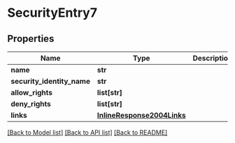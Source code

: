 # SecurityEntry7

## Properties
Name | Type | Description | Notes
------------ | ------------- | ------------- | -------------
**name** | **str** |  | [optional] 
**security_identity_name** | **str** |  | [optional] 
**allow_rights** | **list[str]** |  | [optional] 
**deny_rights** | **list[str]** |  | [optional] 
**links** | [**InlineResponse2004Links**](InlineResponse2004Links.md) |  | [optional] 

[[Back to Model list]](../README.md#documentation-for-models) [[Back to API list]](../README.md#documentation-for-api-endpoints) [[Back to README]](../README.md)


